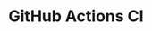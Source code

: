 # GitHub Actions CI



























































































































































































































































































































































































































































































































































































